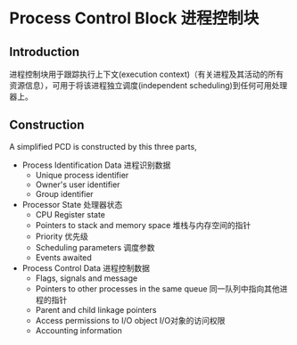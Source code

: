 # Process Control Block 进程控制块

## Introduction

进程控制块用于跟踪执行上下文(execution context)（有关进程及其活动的所有资源信息），可用于将该进程独立调度(independent scheduling)到任何可用处理器上。

## Construction

A simplified PCD is constructed by this three parts, 

- Process Identification Data 进程识别数据
  - Unique process identifier
  - Owner's user identifier
  - Group identifier
- Processor State 处理器状态
  - CPU Register state
  - Pointers to stack and memory space 堆栈与内存空间的指针
  - Priority 优先级
  - Scheduling parameters 调度参数
  - Events awaited
- Process Control Data 进程控制数据
  - Flags, signals and message
  - Pointers to other processes in the same queue 同一队列中指向其他进程的指针
  - Parent and child linkage pointers
  - Access permissions to I/O object I/O对象的访问权限
  - Accounting information